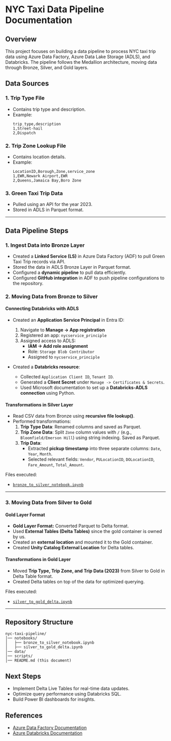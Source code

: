 # NYC Taxi Data Pipeline Documentation

## Overview

This project focuses on building a data pipeline to process NYC taxi trip data using Azure Data Factory, Azure Data Lake Storage (ADLS), and Databricks. The pipeline follows the Medallion architecture, moving data through Bronze, Silver, and Gold layers.

## Data Sources

### 1. Trip Type File
- Contains trip type and description.
- Example:
  ```csv
  trip_type,description
  1,Street-hail
  2,Dispatch
  ```

### 2. Trip Zone Lookup File
- Contains location details.
- Example:
  ```csv
  LocationID,Borough,Zone,service_zone
  1,EWR,Newark Airport,EWR
  2,Queens,Jamaica Bay,Boro Zone
  ```

### 3. Green Taxi Trip Data
- Pulled using an API for the year 2023.
- Stored in ADLS in Parquet format.

---

## Data Pipeline Steps

### 1. Ingest Data into Bronze Layer
- Created a **Linked Service (LS)** in Azure Data Factory (ADF) to pull Green Taxi Trip records via API.
- Stored the data in ADLS Bronze Layer in Parquet format.
- Configured a **dynamic pipeline** to pull data efficiently.
- Configured **GitHub integration** in ADF to push pipeline configurations to the repository.

### 2. Moving Data from Bronze to Silver

#### Connecting Databricks with ADLS
- Created an **Application Service Principal** in Entra ID:
  1. Navigate to **Manage -> App registration**
  2. Registered an app: `nycservice_principle`
  3. Assigned access to ADLS:
     - **IAM -> Add role assignment**
     - Role: `Storage Blob Contributor`
     - Assigned to `nycservice_principle`

- Created a **Databricks resource**:
  - Collected `Application Client ID`, `Tenant ID`.
  - Generated a **Client Secret** under `Manage -> Certificates & Secrets`.
  - Used Microsoft documentation to set up a **Databricks-ADLS connection** using Python.

#### Transformations in Silver Layer
- Read CSV data from Bronze using **recursive file lookup()**.
- Performed transformations:
  1. **Trip Type Data**: Renamed columns and saved as Parquet.
  2. **Trip Zone Data**: Split `Zone` column values with `/` (e.g., `Bloomfield/Emerson Hill`) using string indexing. Saved as Parquet.
  3. **Trip Data**:
     - Extracted **pickup timestamp** into three separate columns: `Date`, `Year`, `Month`.
     - Selected relevant fields: `Vendor`, `PULocationID`, `DOLocationID`, `Fare_Amount`, `Total_Amount`.

Files executed:
- [`bronze_to_silver_notebook.ipynb`](./bronze_to_silver_notebook.ipynb)

---

### 3. Moving Data from Silver to Gold

#### Gold Layer Format
- **Gold Layer Format:** Converted Parquet to Delta format.
- Used **External Tables (Delta Tables)** since the gold container is owned by us.
- Created an **external location** and mounted it to the Gold container.
- Created **Unity Catalog External Location** for Delta tables.

#### Transformations in Gold Layer
- Moved **Trip Type, Trip Zone, and Trip Data (2023)** from Silver to Gold in Delta Table format.
- Created Delta tables on top of the data for optimized querying.

Files executed:
- [`silver_to_gold_delta.ipynb`](./silver_to_gold_delta.ipynb)

---

## Repository Structure
```
nyc-taxi-pipeline/
│── notebooks/
│   ├── bronze_to_silver_notebook.ipynb
│   ├── silver_to_gold_delta.ipynb
│── data/
│── scripts/
│── README.md (this document)
```

## Next Steps
- Implement Delta Live Tables for real-time data updates.
- Optimize query performance using Databricks SQL.
- Build Power BI dashboards for insights.

## References
- [Azure Data Factory Documentation](https://learn.microsoft.com/en-us/azure/data-factory/)
- [Azure Databricks Documentation](https://learn.microsoft.com/en-us/azure/databricks/)
